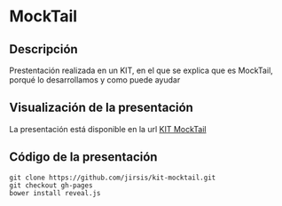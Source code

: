 # MockTail

## Descripción
Prestentación realizada en un KIT, en el que se explica que es MockTail, porqué lo desarrollamos y como puede ayudar

## Visualización de la presentación

La presentación está disponible en la url [KIT MockTail](https://jirsis.github.io/mocktail)

## Código de la presentación

```
git clone https://github.com/jirsis/kit-mocktail.git
git checkout gh-pages
bower install reveal.js
```
